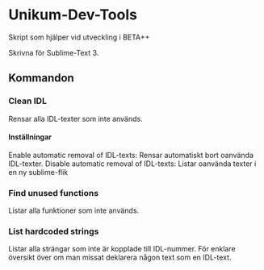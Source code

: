# Unikum-Dev-Tools
Skript som hjälper vid utveckling i BETA++

Skrivna för Sublime-Text 3.

## Kommandon ##
### Clean IDL ###
Rensar alla IDL-texter som inte används.

#### Inställningar ####
Enable automatic removal of IDL-texts:
  Rensar automatiskt bort oanvända IDL-texter.
Disable automatic removal of IDL-texts:
  Listar oanvända texter i en ny sublime-flik
  
### Find unused functions ###
Listar alla funktioner som inte används.

### List hardcoded strings ###
Listar alla strängar som inte är kopplade till IDL-nummer. För enklare översikt över om man missat deklarera någon text som en IDL-text.
